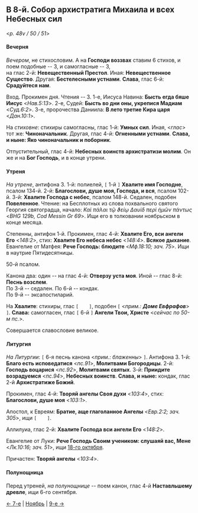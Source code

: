 ## В 8-й. Собор архистратига Михаила и всех Небесных сил

<*p. 48v / 50 / 51*>

#### Вечерня

*Вечером*, не стихословим. А на **Господи воззвах** ставим 6 стихов, и поем подобные -- 3, и самогласные -- 3,  
на глас 2-й: **Невещественный Престол**. Иная: **Невещественное Существо**. 
Другая: **Бестелесными устнами**. **Слава**, глас 6-й: **Срадуйтеся нам**. 

Вход. Прокимен дня. Чтения -- 3. 
1-е, Иисуса Навина: **Бысть егда бяше Иисус** <*Нав.5:13*>. 
2-е, Судей: **Бысть во дни оны, укрепися Мадиам** <*Суд.6:2*>. 
3-е, пророчества Даниила: **В лето третие Кира царя** <*Дан.10:1*>. 

На *стиховне*: стихиры самогласны, глас 1-й: **Умных сил**. Иная, <*глас*> тот же: **Чиноначальник**. 
Другая, глас 4-й: **Огненными устнами**. **Слава, и ныне: Яко чиноначальник и поборник**. 

Отпустительный, глас 4-й: **Небесных воинств архистратизи молим**. 
Он же и на **Бог Господь**, и в конце утрени. 

#### Утреня

*На утрене*, антифона 3.
1-й: полиелей, `[` 1-й `]` **Хвалите имя Господне**, псалом 134-й. 
2-й: **Благослови, душе моя, Господа, и вся**, псалом 102-й. 
3-й: **Хвалите Господа с небес**, псалом 148-й. 
Седален, подобен **Повеленное**. 
Чтение: на Бесплотных из слова похвального святого Георгия святоградца, 
начало: *Καὶ πάλαι τῷ ϑείῳ Δαυὶδ περὶ ἡμῶν πάντως* <*BHG 129b, Cod Messin Gr 69*>. Ищи его в 
толковании ноябрьском в конце месяца. 
 
Степенны, антифон 1-й. 
Прокимен, глас 4-й: **Хвалите Его, вси aнгели Его** <*148:2*>, стих: **Хвалите Его небеса небес** <*148:4*>. 
**Всякое дыхание**. Евангелие от Матфея: **Рече Господь: блюдите** <*Мф.18:10; зач. 75*>. 
Ищи в наутрие Пятидесятницы. 

50-й псалом.  

Канона два: один -- на глас 4-й: **Отверзу уста моя**. Иной -- глас 8-й: **Песнь возслем**.  
По 3-й -- седален. 
По 6-й -- кондак.  
По 9-й -- эксапостиларий. 

На **Хвалите**: стихиры, глас `[    ]`, подобен `[` <*прим.: **Доме Евфрафов***> `]`. 
**Слава:** самогласен, глас `[` 6-й `]` **Ангели Твои, Христе** <*сейчас по 50-м пс.*>. 

Совершается славословие великое. 

#### Литургия

*На Литургии*: `[` 6-я песнь канона <*прим.: блаженны*> `]`. Антифона 3. 
1-й: **Благо есть исповедатися** <*пс.91*>, **Молитвами Богородицы**. 
2-й: **Господь воцарися** <*пс.92*>, **Молитвами святых**. 
3-й: **Приидите возрадуемся** <*пс.94*>, **Небесных воинств**. 
**Слава, и ныне:** кондак, глас 2-й **Архистратиже Божий**. 
 
Прокимен, глас 4-й: **Творяй ангелы Своя духи** <*103:4*>, стих: **Благослови, душе моя** <*103:1*>. 
 
Апостол, к Евреям: **Братие, аще глаголанное Ангелы** <*Евр.2:2; зач. 305*>, ищи `[    ]`. 

Аллилуиа, глас 2-й: **Хвалите Господа вси ангели Его** <*148:2*>. 

Евангелие от Луки: **Рече Господь Своим учеником: слушаяй вас, Мене** <*Лк.10:16; зач. 51*>, 
ищи [18-го октября](../10_october/10_18_MES.ru.md#Литургия). 

Причастен: **Творяй ангелы** <*103:4*>. 

#### Полунощница

Перед утреней, *на полунощнице* -- поем канон, глас 4-й **Наставльшему древле**, ищи 
6-го сентября. 

[← 7-е](11_07_MES.ru.md) | [Ноябрь](README.md#8-й) | [9-е →](11_09_MES.ru.md)

